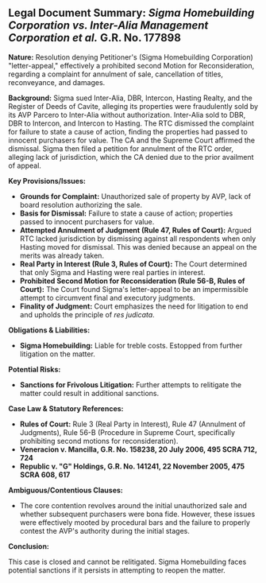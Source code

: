 ## Legal Document Summary: *Sigma Homebuilding Corporation vs. Inter-Alia Management Corporation et al.* G.R. No. 177898

**Nature:** Resolution denying Petitioner's (Sigma Homebuilding Corporation) "letter-appeal," effectively a prohibited second Motion for Reconsideration, regarding a complaint for annulment of sale, cancellation of titles, reconveyance, and damages.

**Background:** Sigma sued Inter-Alia, DBR, Intercon, Hasting Realty, and the Register of Deeds of Cavite, alleging its properties were fraudulently sold by its AVP Parcero to Inter-Alia without authorization. Inter-Alia sold to DBR, DBR to Intercon, and Intercon to Hasting. The RTC dismissed the complaint for failure to state a cause of action, finding the properties had passed to innocent purchasers for value. The CA and the Supreme Court affirmed the dismissal. Sigma then filed a petition for annulment of the RTC order, alleging lack of jurisdiction, which the CA denied due to the prior availment of appeal.

**Key Provisions/Issues:**

*   **Grounds for Complaint:** Unauthorized sale of property by AVP, lack of board resolution authorizing the sale.
*   **Basis for Dismissal:** Failure to state a cause of action; properties passed to innocent purchasers for value.
*   **Attempted Annulment of Judgment (Rule 47, Rules of Court):** Argued RTC lacked jurisdiction by dismissing against all respondents when only Hasting moved for dismissal. This was denied because an appeal on the merits was already taken.
*   **Real Party in Interest (Rule 3, Rules of Court):** The Court determined that only Sigma and Hasting were real parties in interest.
*   **Prohibited Second Motion for Reconsideration (Rule 56-B, Rules of Court):** The Court found Sigma's letter-appeal to be an impermissible attempt to circumvent final and executory judgments.
*   **Finality of Judgment:** Court emphasizes the need for litigation to end and upholds the principle of *res judicata*.

**Obligations & Liabilities:**

*   **Sigma Homebuilding:** Liable for treble costs. Estopped from further litigation on the matter.

**Potential Risks:**

*   **Sanctions for Frivolous Litigation:** Further attempts to relitigate the matter could result in additional sanctions.

**Case Law & Statutory References:**

*   **Rules of Court:** Rule 3 (Real Party in Interest), Rule 47 (Annulment of Judgments), Rule 56-B (Procedure in Supreme Court, specifically prohibiting second motions for reconsideration).
*   **Veneracion v. Mancilla, G.R. No. 158238, 20 July 2006, 495 SCRA 712, 724**
*   **Republic v. "G" Holdings, G.R. No. 141241, 22 November 2005, 475 SCRA 608, 617**

**Ambiguous/Contentious Clauses:**

*   The core contention revolves around the initial unauthorized sale and whether subsequent purchasers were bona fide. However, these issues were effectively mooted by procedural bars and the failure to properly contest the AVP's authority during the initial stages.

**Conclusion:**

This case is closed and cannot be relitigated. Sigma Homebuilding faces potential sanctions if it persists in attempting to reopen the matter.
